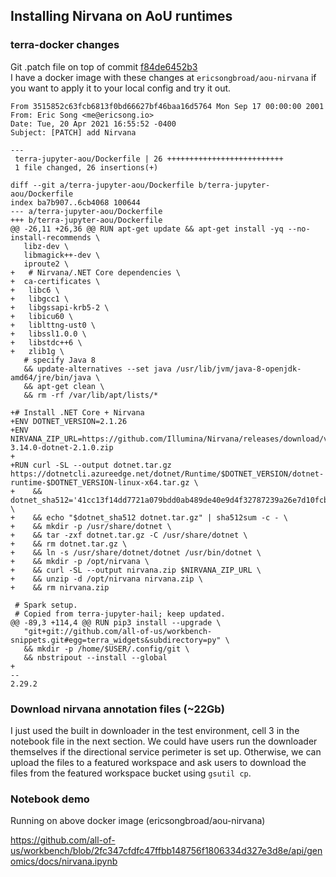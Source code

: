 ## Installing Nirvana on AoU runtimes

### terra-docker changes
Git .patch file on top of commit [f84de6452b3](https://github.com/DataBiosphere/terra-docker/commit/f84de6452b3cb6a354d98d4c711105eb2f76e022)  
I have a docker image with these changes at `ericsongbroad/aou-nirvana` if you want to apply it to your local config and try it out.
```
From 3515852c63fcb6813f0bd66627bf46baa16d5764 Mon Sep 17 00:00:00 2001
From: Eric Song <me@ericsong.io>
Date: Tue, 20 Apr 2021 16:55:52 -0400
Subject: [PATCH] add Nirvana

---
 terra-jupyter-aou/Dockerfile | 26 ++++++++++++++++++++++++++
 1 file changed, 26 insertions(+)

diff --git a/terra-jupyter-aou/Dockerfile b/terra-jupyter-aou/Dockerfile
index ba7b907..6cb4068 100644
--- a/terra-jupyter-aou/Dockerfile
+++ b/terra-jupyter-aou/Dockerfile
@@ -26,11 +26,36 @@ RUN apt-get update && apt-get install -yq --no-install-recommends \
   libz-dev \
   libmagick++-dev \
   iproute2 \
+	# Nirvana/.NET Core dependencies \
+  ca-certificates \
+	libc6 \
+	libgcc1 \
+	libgssapi-krb5-2 \
+	libicu60 \
+	liblttng-ust0 \
+	libssl1.0.0 \
+	libstdc++6 \
+	zlib1g \
   # specify Java 8
   && update-alternatives --set java /usr/lib/jvm/java-8-openjdk-amd64/jre/bin/java \
   && apt-get clean \
   && rm -rf /var/lib/apt/lists/*
 
+# Install .NET Core + Nirvana
+ENV DOTNET_VERSION=2.1.26
+ENV NIRVANA_ZIP_URL=https://github.com/Illumina/Nirvana/releases/download/v3.14.0/Nirvana-3.14.0-dotnet-2.1.0.zip
+
+RUN curl -SL --output dotnet.tar.gz https://dotnetcli.azureedge.net/dotnet/Runtime/$DOTNET_VERSION/dotnet-runtime-$DOTNET_VERSION-linux-x64.tar.gz \
+    && dotnet_sha512='41cc13f14dd7721a079bdd0ab489de40e9d4f32787239a26e7d10fcb0020a8e78d446c3b430b4bf80a557a925b3ca87d7981bfda4bbf9495cc44b1d42d877c40' \
+    && echo "$dotnet_sha512 dotnet.tar.gz" | sha512sum -c - \
+    && mkdir -p /usr/share/dotnet \
+    && tar -zxf dotnet.tar.gz -C /usr/share/dotnet \
+    && rm dotnet.tar.gz \
+    && ln -s /usr/share/dotnet/dotnet /usr/bin/dotnet \
+    && mkdir -p /opt/nirvana \
+    && curl -SL --output nirvana.zip $NIRVANA_ZIP_URL \
+    && unzip -d /opt/nirvana nirvana.zip \
+    && rm nirvana.zip
 
 # Spark setup.
 # Copied from terra-jupyter-hail; keep updated.
@@ -89,3 +114,4 @@ RUN pip3 install --upgrade \
   "git+git://github.com/all-of-us/workbench-snippets.git#egg=terra_widgets&subdirectory=py" \
   && mkdir -p /home/$USER/.config/git \
   && nbstripout --install --global
+
-- 
2.29.2
```

### Download nirvana annotation files (~22Gb)

I just used the built in downloader in the test environment, cell 3 in the notebook file in the next section.
We could have users run the downloader themselves if the directional service perimeter is set up. Otherwise,
we can upload the files to a featured workspace and ask users to download the files from the 
featured workspace bucket using `gsutil cp`.

### Notebook demo

Running on above docker image (ericsongbroad/aou-nirvana)

https://github.com/all-of-us/workbench/blob/2fc347cfdfc47ffbb148756f1806334d327e3d8e/api/genomics/docs/nirvana.ipynb
